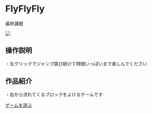 # FlyFlyFly
最終課題

<img src="./image45.png">

## 操作説明

・左クリックでジャンプ跳び続けて時間いっぱいまで楽しんでください

## 作品紹介

・右から流れてくるブロックをよけるゲームです

[ゲームを遊ぶ](./web-gl/index.html)
